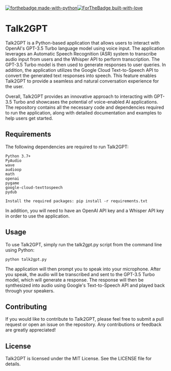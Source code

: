 [![forthebadge made-with-python](http://ForTheBadge.com/images/badges/made-with-python.svg)](https://www.python.org/)[![ForTheBadge built-with-love](http://ForTheBadge.com/images/badges/built-with-love.svg)](https://GitHub.com/Naereen/)
# Talk2GPT

Talk2GPT is a Python-based application that allows users to interact with OpenAI's GPT-3.5 Turbo language model using voice input. The application leverages an Automatic Speech Recognition (ASR) system to transcribe audio input from users and the Whisper API to perform transcription. The GPT-3.5 Turbo model is then used to generate responses to user queries.
In addition, the application utilizes the Google Cloud Text-to-Speech API to convert the generated text responses into speech. This feature enables Talk2GPT to provide a seamless and natural conversation experience for the user. 

Overall, Talk2GPT provides an innovative approach to interacting with GPT-3.5 Turbo and showcases the potential of voice-enabled AI applications. The repository contains all the necessary code and dependencies required to run the application, along with detailed documentation and examples to help users get started.

## Requirements

The following dependencies are required to run Talk2GPT:

    Python 3.7+
    PyAudio
    wave
    audioop
    math
    openai
    pygame
    google-cloud-texttospeech
    pydub
    
    Install the required packages: pip install -r requirements.txt

In addition, you will need to have an OpenAI API key and a Whisper API key in order to use the application.

## Usage

To use Talk2GPT, simply run the talk2gpt.py script from the command line using Python:

    python talk2gpt.py

The application will then prompt you to speak into your microphone. After you speak, the audio will be transcribed and sent to the GPT-3.5 Turbo model, which will generate a response. The response will then be synthesized into audio using Google's Text-to-Speech API and played back through your speakers.

## Contributing

If you would like to contribute to Talk2GPT, please feel free to submit a pull request or open an issue on the repository. Any contributions or feedback are greatly appreciated!

## License

Talk2GPT is licensed under the MIT License. See the LICENSE file for details.
